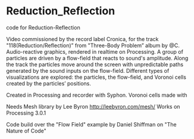# Reduction_Reflection
code for Reduction-Reflection

Video commissioned by the record label Cronica, for the track "118(Reduction/Reflection)” from "Three-Body Problem” album by @C.
Audio-reactive graphics, rendered in realtime on Processing. A group of particles are driven by a flow-field that reacts to sound's amplitude. Along the track the particles move around the screen with unpredictable paths generated by the sound inputs on the flow-field. Different types of visualizations are explored: the particles, the flow-field, and Voronoi cells created by the particles’ positions.

Created in Processing and recorder with Syphon. Voronoi cells made with

Needs Mesh library by Lee Byron http://leebyron.com/mesh/
Works on Processing 3.0.1

Code build over the "Flow Field" example by Daniel Shiffman on "The Nature of Code"
